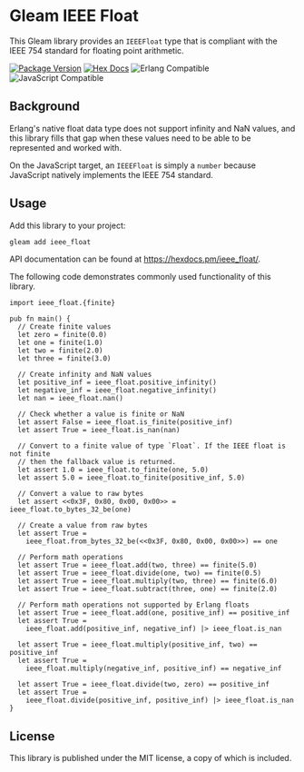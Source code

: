 # Gleam IEEE Float

This Gleam library provides an `IEEEFloat` type that is compliant with the IEEE
754 standard for floating point arithmetic.

[![Package Version](https://img.shields.io/hexpm/v/ieee_float)](https://hex.pm/packages/ieee_float)
[![Hex Docs](https://img.shields.io/badge/hex-docs-ffaff3)](https://hexdocs.pm/ieee_float/)
![Erlang Compatible](https://img.shields.io/badge/target-erlang-a90432)
![JavaScript Compatible](https://img.shields.io/badge/target-javascript-f3e155)

## Background

Erlang's native float data type does not support infinity and NaN values, and
this library fills that gap when these values need to be able to be represented
and worked with.

On the JavaScript target, an `IEEEFloat` is simply a `number` because JavaScript
natively implements the IEEE 754 standard.

## Usage

Add this library to your project:

```sh
gleam add ieee_float
```

API documentation can be found at <https://hexdocs.pm/ieee_float/>.

The following code demonstrates commonly used functionality of this library.

```gleam
import ieee_float.{finite}

pub fn main() {
  // Create finite values
  let zero = finite(0.0)
  let one = finite(1.0)
  let two = finite(2.0)
  let three = finite(3.0)

  // Create infinity and NaN values
  let positive_inf = ieee_float.positive_infinity()
  let negative_inf = ieee_float.negative_infinity()
  let nan = ieee_float.nan()

  // Check whether a value is finite or NaN
  let assert False = ieee_float.is_finite(positive_inf)
  let assert True = ieee_float.is_nan(nan)

  // Convert to a finite value of type `Float`. If the IEEE float is not finite
  // then the fallback value is returned.
  let assert 1.0 = ieee_float.to_finite(one, 5.0)
  let assert 5.0 = ieee_float.to_finite(positive_inf, 5.0)

  // Convert a value to raw bytes
  let assert <<0x3F, 0x80, 0x00, 0x00>> = ieee_float.to_bytes_32_be(one)

  // Create a value from raw bytes
  let assert True =
    ieee_float.from_bytes_32_be(<<0x3F, 0x80, 0x00, 0x00>>) == one

  // Perform math operations
  let assert True = ieee_float.add(two, three) == finite(5.0)
  let assert True = ieee_float.divide(one, two) == finite(0.5)
  let assert True = ieee_float.multiply(two, three) == finite(6.0)
  let assert True = ieee_float.subtract(three, one) == finite(2.0)

  // Perform math operations not supported by Erlang floats
  let assert True = ieee_float.add(one, positive_inf) == positive_inf
  let assert True =
    ieee_float.add(positive_inf, negative_inf) |> ieee_float.is_nan

  let assert True = ieee_float.multiply(positive_inf, two) == positive_inf
  let assert True =
    ieee_float.multiply(negative_inf, positive_inf) == negative_inf

  let assert True = ieee_float.divide(two, zero) == positive_inf
  let assert True =
    ieee_float.divide(positive_inf, positive_inf) |> ieee_float.is_nan
}
```

## License

This library is published under the MIT license, a copy of which is included.
